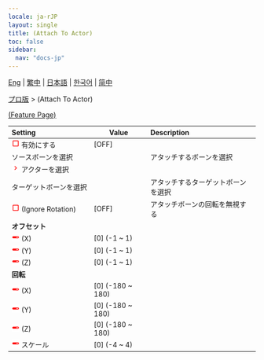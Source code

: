 ```yaml
---
locale: ja-rJP
layout: single
title: (Attach To Actor)
toc: false
sidebar:
  nav: "docs-jp"
---
```

[Eng](/dancexr/menu/2025.4/actor/attach_to_actor) | [繁中](/tw/dancexr/menu/2025.4/actor/attach_to_actor) | [日本語](/jp/dancexr/menu/2025.4/actor/attach_to_actor) | [한국어](/kr/dancexr/menu/2025.4/actor/attach_to_actor) | [简中](/zh/dancexr/menu/2025.4/actor/attach_to_actor)

[プロ版](../menu#プロ版) > (Attach To Actor)



[(Feature Page)](/jp/dancexr/features/attach_to_actor)

| Setting | Value | Description |
| :--- | --- | :--- |
|<nobr><img src="/images/icon/ic_check_off.png" alt="check off icon"/> 有効にする</nobr>| [OFF] | 
|<nobr> ソースボーンを選択</nobr>|| アタッチするボーンを選択
|<nobr><img src="/images/icon/ic_chevron.png" alt="chevron icon"/> アクターを選択</nobr>|  |  |
|<nobr> ターゲットボーンを選択</nobr>|| アタッチするターゲットボーンを選択
|<nobr><img src="/images/icon/ic_check_off.png" alt="check off icon"/> (Ignore Rotation)</nobr>| [OFF] | アタッチボーンの回転を無視する
|<nobr> <b>オフセット</b></nobr>|| 
|<nobr><img src="/images/icon/ic_slider.png" alt="slider icon"/> (X)</nobr>| [0] (-1 ~ 1) | 
|<nobr><img src="/images/icon/ic_slider.png" alt="slider icon"/> (Y)</nobr>| [0] (-1 ~ 1) | 
|<nobr><img src="/images/icon/ic_slider.png" alt="slider icon"/> (Z)</nobr>| [0] (-1 ~ 1) | 
|<nobr> <b>回転</b></nobr>|| 
|<nobr><img src="/images/icon/ic_slider.png" alt="slider icon"/> (X)</nobr>| [0] (-180 ~ 180) | 
|<nobr><img src="/images/icon/ic_slider.png" alt="slider icon"/> (Y)</nobr>| [0] (-180 ~ 180) | 
|<nobr><img src="/images/icon/ic_slider.png" alt="slider icon"/> (Z)</nobr>| [0] (-180 ~ 180) | 
|<nobr><img src="/images/icon/ic_slider.png" alt="slider icon"/> スケール</nobr>| [0] (-4 ~ 4) | 
